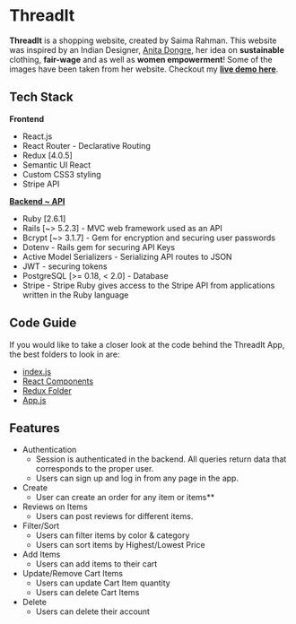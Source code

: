    #                                                  ThreadIt
**ThreadIt** is a shopping website, created by Saima Rahman. This website was inspired by an Indian Designer, [Anita Dongre](https://us.anitadongre.com/), her idea on **sustainable** clothing, **fair-wage** and as well as **women empowerment**! Some of the images have been taken from her website. Checkout my **[live demo here](https://youtu.be/lICVRHI37vw)**.
  
   ## Tech Stack 
**Frontend** 
- React.js
- React Router - Declarative Routing
- Redux [4.0.5]
- Semantic UI React
- Custom CSS3 styling
- Stripe API

**[Backend ~ API](https://github.com/saimaar/threadIt-API)**
- Ruby [2.6.1]
- Rails [~> 5.2.3] - MVC web framework used as an API
- Bcrypt [~> 3.1.7] - Gem for encryption and securing user passwords
- Dotenv - Rails gem for securing API Keys
- Active Model Serializers - Serializing API routes to JSON
- JWT - securing tokens
- PostgreSQL [>= 0.18, < 2.0] - Database
- Stripe - Stripe Ruby gives access to the Stripe API from applications written in the Ruby language

## Code Guide 
If you would like to take a closer look at the code behind the ThreadIt App, the best folders to look in are:
- [index.js](src/index.js)
- [React Components](src/Components)
- [Redux Folder](src/Redux)
- [App.js](src/App.js)

## Features
- Authentication
   - Session is authenticated in the backend. All queries return data that corresponds to the proper user.
   - Users can sign up and log in from any page in the app.
- Create 
   - User can create an order for any item or items**
- Reviews on Items
   - Users can post reviews for different items.
- Filter/Sort 
   - Users can filter items by color & category
   - Users can sort items by Highest/Lowest Price
- Add Items
   - Users can add items to their cart 
- Update/Remove Cart Items
   - Users can update Cart Item quantity
   - Users can delete Cart Items
- Delete
   - Users can delete their account
